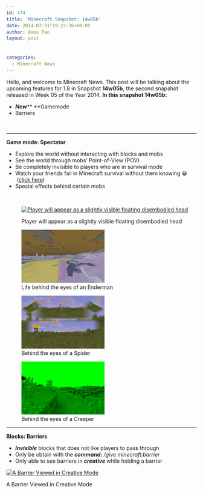 ```yaml
---
id: 474
title: 'Minecraft Snapshot: 14w05b'
date: 2014-07-31T19:23:36+00:00
author: Amos Tan
layout: post


categories:
  - Minecraft News
---
```

Hello, and welcome to Minecraft News. This post will be talking about the upcoming features for 1.8 in Snapshot **14w05b**, the second snapshot released in Week 05 of the Year 2014. **In this snapshot 14w05b:**

  * _**New**_** **Gamemode
  * Barriers

&nbsp;

* * *

**Game mode: Spectator**

  * Explore the world without interacting with blocks and mobs
  * See the world through mobs&#8217; Point-of-View (POV)
  * Be completely invisible to players who are in survival mode
  * Watch your friends fail in Minecraft survival without them knowing 😀  (<a title="Newbie in Minecraft" href="/?cat=4" target="_blank">click here</a>)
  * Special effects behind certain mobs

&nbsp;<figure id="attachment_533" style="width: 620px" class="wp-caption aligncenter">

[<img class="wp-image-533 size-medium" src="/wp-content/uploads/2014/08/2014-08-06_23.13.59-620x348.png" alt="Player will appear as a slightly visible floating disembodied head  " width="620" height="348" srcset="/wp-content/uploads/2014/08/2014-08-06_23.13.59-620x348.png 620w, /wp-content/uploads/2014/08/2014-08-06_23.13.59.png 854w" sizes="(max-width: 620px) 100vw, 620px" />](/wp-content/uploads/2014/08/2014-08-06_23.13.59.png)<figcaption class="wp-caption-text">Player will appear as a slightly visible floating disembodied head</figcaption></figure> 

<div id='gallery-2' class='gallery galleryid-474 gallery-columns-3 gallery-size-thumbnail'>
  <figure class='gallery-item'> 
  
  <div class='gallery-icon landscape'>
    <a href='/?attachment_id=534#main'><img width="220" height="140" src="/wp-content/uploads/2014/08/2014-08-06_23.16.14-220x140.png" class="attachment-thumbnail size-thumbnail" alt="" aria-describedby="gallery-2-534" /></a>
  </div><figcaption class='wp-caption-text gallery-caption' id='gallery-2-534'> Life behind the eyes of an Enderman </figcaption></figure><figure class='gallery-item'> 
  
  <div class='gallery-icon landscape'>
    <a href='/?attachment_id=536#main'><img width="220" height="140" src="/wp-content/uploads/2014/08/2014-08-06_23.16.47-220x140.png" class="attachment-thumbnail size-thumbnail" alt="" aria-describedby="gallery-2-536" /></a>
  </div><figcaption class='wp-caption-text gallery-caption' id='gallery-2-536'> Behind the eyes of a Spider </figcaption></figure><figure class='gallery-item'> 
  
  <div class='gallery-icon landscape'>
    <a href='/?attachment_id=535#main'><img width="220" height="140" src="/wp-content/uploads/2014/08/2014-08-06_23.24.33-220x140.png" class="attachment-thumbnail size-thumbnail" alt="" aria-describedby="gallery-2-535" /></a>
  </div><figcaption class='wp-caption-text gallery-caption' id='gallery-2-535'> Behind the eyes of a Creeper </figcaption></figure>
</div>

* * *

**Blocks: Barriers**

  * _**Invisible**_ blocks that does not like players to pass through
  * Only be obtain with the _**command:**_ _/give <player> minecraft:barrier <amount>_
  * Only able to see barriers in _**creative**_ while holding a barrier<figure id="attachment_537" style="width: 620px" class="wp-caption aligncenter">

[<img class="wp-image-537 size-medium" src="/wp-content/uploads/2014/08/2014-08-06_23.19.11-620x348.png" alt="A Barrier Viewed in Creative Mode" width="620" height="348" srcset="/wp-content/uploads/2014/08/2014-08-06_23.19.11-620x348.png 620w, /wp-content/uploads/2014/08/2014-08-06_23.19.11.png 854w" sizes="(max-width: 620px) 100vw, 620px" />](/wp-content/uploads/2014/08/2014-08-06_23.19.11.png)<figcaption class="wp-caption-text">A Barrier Viewed in Creative Mode</figcaption></figure> 

&nbsp;